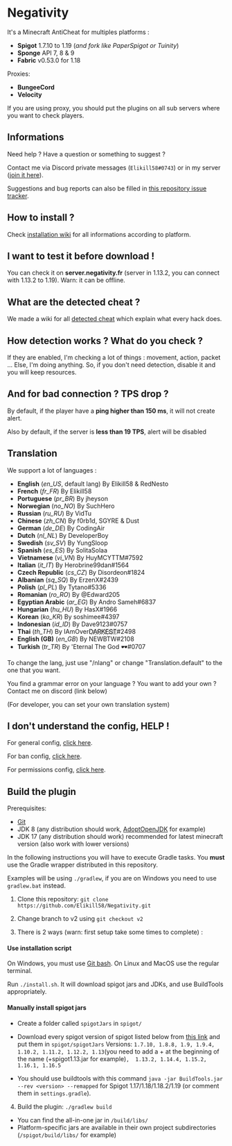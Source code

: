 # Negativity

It's a Minecraft AntiCheat for multiples platforms :
- **Spigot** 1.7.10 to 1.19 (*and fork like PaperSpigot or Tuinity*)
- **Sponge** API 7, 8 & 9
- **Fabric** v0.53.0 for 1.18

Proxies:
- **BungeeCord**
- **Velocity**

If you are using proxy, you should put the plugins on all sub servers where you want to check players.

## Informations

Need help ? Have a question or something to suggest ?

Contact me via Discord private messages (`Elikill58#0743`) or in my server ([join it here](https://discord.gg/KHRVTX2)).

Suggestions and bug reports can also be filled in [this repository issue tracker](https://github.com/Elikill58/Negativity/issues).

## How to install ?

Check [installation wiki](https://github.com/Elikill58/Negativity/wiki/Installation) for all informations according to platform.

## I want to test it before download !

You can check it on **server.negativity.fr** (server in 1.13.2, you can connect with 1.13.2 to 1.19). Warn: it can be offline.

## What are the detected cheat ?

We made a wiki for all [detected cheat](https://github.com/Elikill58/Negativity/wiki/Cheat) which explain what every hack does.

## How detection works ? What do you check ?

If they are enabled, I'm checking a lot of things : movement, action, packet ...
Else, I'm doing anything. So, if you don't need detection, disable it and you will keep resources.

## And for bad connection ? TPS drop ?

By default, if the player have a **ping higher than 150 ms**, it will not create alert.

Also by default, if the server is **less than 19 TPS**, alert will be disabled

## Translation

We support a lot of languages :
- **English** (*en_US*, default lang) By Elikill58 & RedNesto
- **French** (*fr_FR*) By Elikill58
- **Portuguese** (*pr_BR*) By jheyson
- **Norwegian** (*no_NO*) By SuchHero
- **Russian** (*ru_RU*) By VidTu
- **Chinese** (*zh_CN*) By f0rb1d, SGYRE & Dust
- **German** (*de_DE*) By CodingAir
- **Dutch** (*nl_NL*) By DeveloperBoy
- **Swedish** (*sv_SV*) By YungSloop
- **Spanish** (*es_ES*) By SolitaSolaa
- **Vietnamese** (*vi_VN*) By HuyMCYTTM#7592
- **Italian** (*it_IT*) By Herobrine99dan#1564
- **Czech Republic** (*cs_CZ*) By Disordeon#1824
- **Albanian** (*sq_SQ*) By ErzenX#2439
- **Polish** (*pl_PL*) By Tytano#5336
- **Romanian** (*ro_RO*) By @Edward205
- **Egyptian Arabic** (*ar_EG*) By Andro Sameh#6837
- **Hungarian** (*hu_HU*) By HasX#1966
- **Korean** (*ko_KR*) By soshimee#4397
- **Indonesian** (*id_ID*) By Dave9123#0757
- **Thai** (*th_TH*) By IAmOverD҉A҉R҉K҉E҈S҉T҉#2498
- **English (GB)** (*en_GB*) By NEWBTW#2108
- **Turkish** (*tr_TR*) By 'Eternal The God 🕶#0707

To change the lang, just use "/nlang" or change "Translation.default" to the one that you want.

You find a grammar error on your language ? You want to add your own ? Contact me on discord (link below)

(For developer, you can set your own translation system)

## I don't understand the config, HELP !

For general config, [click here](https://github.com/Elikill58/Negativity/wiki/Configurations).

For ban config, [click here](https://github.com/Elikill58/Negativity/wiki/Bans).

For permissions config, [click here](https://github.com/Elikill58/Negativity/wiki/Permissions).

## Build the plugin

Prerequisites:
- [Git](https://git-scm.com)
- JDK 8 (any distribution should work, [AdoptOpenJDK](https://adoptopenjdk.net/?variant=openjdk8&jvmVariant=hotspot) for example)
- JDK 17 (any distribution should work) recommended for latest minecraft version (also work with lower versions)

In the following instructions you will have to execute Gradle tasks. You **must** use the Gradle wrapper distributed in this repository.

Examples will be using `./gradlew`, if you are on Windows you need to use `gradlew.bat` instead.

1. Clone this repository: `git clone https://github.com/Elikill58/Negativity.git`

2. Change branch to v2 using `git checkout v2`

3. There is 2 ways (warn: first setup take some times to complete) :

#### Use installation script

On Windows, you must use [Git bash](https://gitforwindows.org/). On Linux and MacOS use the regular terminal.

Run `./install.sh`. It will download spigot jars and JDKs, and use BuildTools appropriately.

#### Manually install spigot jars

- Create a folder called `spigotJars` in `spigot/`

- Download every spigot version of spigot listed below from [this link](https://getbukkit.org/download/spigot) and put them in `spigot/spigotJars` Versions: 
 `1.7.10, 1.8.8, 1.9, 1.9.4, 1.10.2, 1.11.2, 1.12.2, 1.13`(you need to add a + at the beginning of the name (+spigot1.13.jar for example)`, 
 1.13.2, 1.14.4, 1.15.2, 1.16.1, 1.16.5`

- You should use buildtools with this command `java -jar BuildTools.jar --rev <version> --remapped` for Spigot 1.17/1.18/1.18.2/1.19 (or comment them in `settings.gradle`).

4. Build the plugin: `./gradlew build`
 - You can find the all-in-one jar in `/build/libs/`
 - Platform-specific jars are available in their own project subdirectories (`/spigot/build/libs/` for example)
